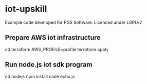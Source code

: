 # iot-upskill
Example code developed for PGS Software.
Licenced under LGPLv2

## Prepare AWS iot infrastructure
cd terraform
AWS_PROFILE=profile terraform apply

## Run node.js iot sdk program
cd nodejs
npm install
node echo.js
